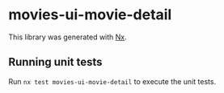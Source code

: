# movies-ui-movie-detail

This library was generated with [Nx](https://nx.dev).

## Running unit tests

Run `nx test movies-ui-movie-detail` to execute the unit tests.
